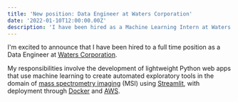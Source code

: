 ```yaml
---
title: 'New position: Data Engineer at Waters Corporation'
date: '2022-01-10T12:00:00.00Z'
description: 'I have been hired as a Machine Learning Intern at Waters Corporation, where I will be developing python web apps for mass spectrometry imaging.'
---
```


I'm excited to announce that I have been hired to a full time position as a Data Engineer at [Waters
Corporation](https://www.waters.com/waters/en_US/Waters/nav.htm?cid=513691&locale=en_US).

My responsibilities involve the development of lightweight Python web apps that
use machine learning to create automated exploratory tools in the domain of
[mass spectrometry
imaging](https://en.wikipedia.org/wiki/Mass_spectrometry_imaging) (MSI) using
[Streamlit](https://streamlit.io/), with deployment through
[Docker](https://www.docker.com/) and [AWS](https://aws.amazon.com/).

